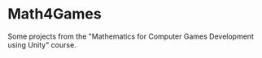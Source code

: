 # Math4Games
Some projects from the "Mathematics for Computer Games Development using Unity" course.
